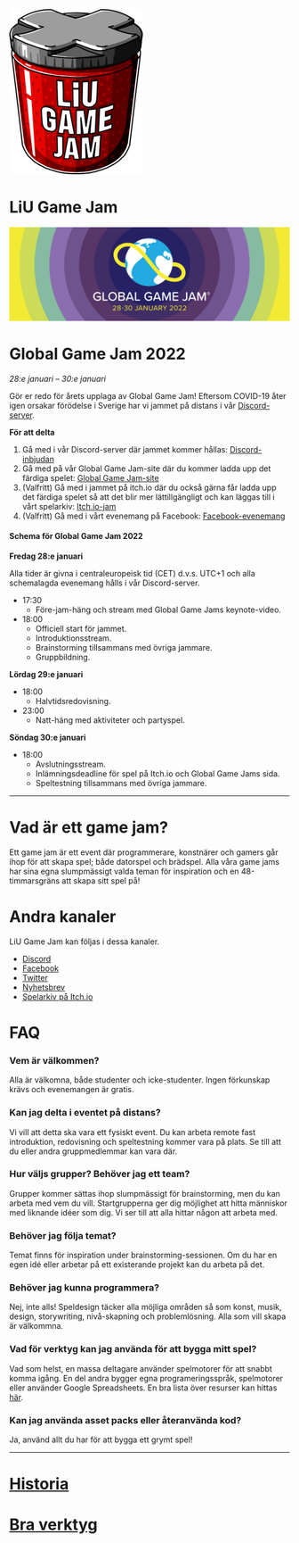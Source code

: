 <div id="gamejam-header">
  <img src="/static/img/gamejam/logo.png" alt="LiU Game Jam">
  <h1>LiU Game Jam</h1>
</div>

<img src="/static/img/gamejam/banner-ggj22.png" alt="Global Game Jam 2022" id="gamejam-banner">

# Global Game Jam 2022
*28:e januari – 30:e januari*

Gör er redo för årets upplaga av Global Game Jam!
Eftersom COVID-19 åter igen orsakar förödelse i Sverige har vi jammet på distans i vår [Discord-server](https://discord.gg/tP2kDvgQKn).

**För att delta**

1. Gå med i vår Discord-server där jammet kommer hållas: [Discord-inbjudan](https://discord.gg/eHgXYMS)
2. Gå med på vår Global Game Jam-site där du kommer ladda upp det färdiga spelet: [Global Game Jam-site](https://globalgamejam.org/2022/jam-sites/liu-game-jam)
3. (Valfritt) Gå med i jammet på itch.io där du också gärna får ladda upp det färdiga spelet så att det blir mer lättillgängligt och kan läggas till i vårt spelarkiv: [Itch.io-jam](https://itch.io/jam/global-game-jam-linkping-2022)
4. (Valfritt) Gå med i vårt evenemang på Facebook: [Facebook-evenemang](https://www.facebook.com/events/592287468735232)

<h4 class="highlight">Schema för Global Game Jam 2022</h4>

**Fredag 28:e januari**

Alla tider är givna i centraleuropeisk tid (CET) d.v.s. UTC+1 och alla schemalagda evenemang hålls i vår Discord-server.

- 17:30
    - Före-jam-häng och stream med Global Game Jams keynote-video.
- 18:00
    - Officiell start för jammet.
    - Introduktionsstream.
    - Brainstorming tillsammans med övriga jammare.
    - Gruppbildning.

**Lördag 29:e januari**

- 18:00
    - Halvtidsredovisning.
- 23:00
    - Natt-häng med aktiviteter och partyspel.

**Söndag 30:e januari**

- 18:00
    - Avslutningsstream.
    - Inlämningsdeadline för spel på Itch.io och Global Game Jams sida.
    - Speltestning tillsammans med övriga jammare.

---

# Vad är ett game jam?

Ett game jam är ett event där programmerare, konstnärer och gamers går ihop för
att skapa spel; både datorspel och brädspel. Alla våra game jams har sina egna
slumpmässigt valda teman för inspiration och en 48-timmarsgräns att skapa sitt
spel på!

# Andra kanaler

LiU Game Jam kan följas i dessa kanaler.

- [Discord](https://discord.gg/eHgXYMS)
- [Facebook](https://www.facebook.com/liugamejam/)
- [Twitter](https://twitter.com/LiuGameJam)
- [Nyhetsbrev](http://us12.campaign-archive2.com/home/?u=092a6fffba8f6063437a51495&id=c3863c4bf5)
- [Spelarkiv på Itch.io](https://itch.io/c/64050/liu-game-jam)


# FAQ

### Vem är välkommen?

Alla är välkomna, både studenter och icke-studenter. Ingen förkunskap krävs och
evenemangen är gratis.

### Kan jag delta i eventet på distans?

Vi vill att detta ska vara ett fysiskt event. Du kan arbeta remote fast introduktion, redovisning och speltestning kommer vara på plats. Se till att du eller andra gruppmedlemmar kan vara där.

### Hur väljs grupper? Behöver jag ett team?

Grupper kommer sättas ihop slumpmässigt för brainstorming, men du kan arbeta
med vem du vill. Startgrupperna ger dig möjlighet att hitta människor med
liknande idéer som dig. Vi ser till att alla hittar någon att arbeta med.

### Behöver jag följa temat?

Temat finns för inspiration under brainstorming-sessionen. Om du har en egen idé eller arbetar på ett existerande projekt kan du arbeta på det.

### Behöver jag kunna programmera?

Nej, inte alls! Speldesign täcker alla möjliga områden så som konst, musik,
design, storywriting, nivå-skapning och problemlösning. Alla som vill skapa är
välkommna.

### Vad för verktyg kan jag använda för att bygga mitt spel?

Vad som helst, en massa deltagare använder spelmotorer för att snabbt komma igång. En del andra bygger egna programeringsspråk, spelmotorer eller använder Google Spreadsheets. En bra lista över resurser kan hittas [här](/gamejam/tools/se).

### Kan jag använda asset packs eller återanvända kod?

Ja, använd allt du har för att bygga ett grymt spel!

---

# [Historia](/gamejam/history/se)

# [Bra verktyg](/gamejam/tools/se)
